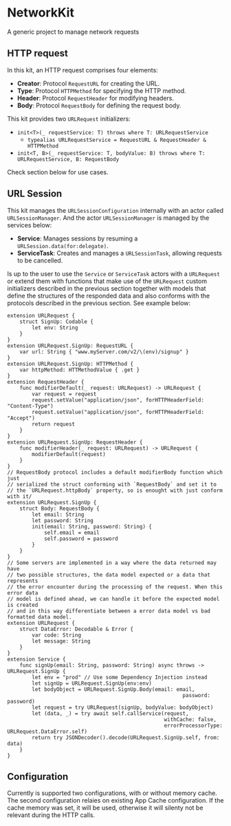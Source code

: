# NetworkKit
A generic project to manage network requests

## HTTP request
In this kit, an HTTP request comprises four elements:

- **Creator**: Protocol `RequestURL` for creating the URL.
- **Type**: Protocol `HTTPMethod` for specifying the HTTP method.
- **Header**: Protocol `RequestHeader` for modifying headers.
- **Body**: Protocol `RequestBody` for defining the request body.


This kit provides two `URLRequest` initializers:
- `init<T>(_ requestService: T) throws where T: URLRequestService`
    - `typealias URLRequestService = RequestURL & RequestHeader & HTTPMethod`
- `init<T, B>(_ requestService: T, bodyValue: B) throws where T: URLRequestService, B: RequestBody`


Check section below for use cases.

## URL Session
This kit manages the `URLSessionConfiguration` internally with an actor called `URLSessionManager`.
And the actor `URLSessionManager` is managed by the services below:

- **Service**: Manages sessions by resuming a `URLSession.data(for:delegate)`.
- **ServiceTask**: Creates and manages a `URLSessionTask`, allowing requests to be cancelled.


Is up to the user to use the `Service` or `ServiceTask` actors with a `URLRequest` or
extend them with functions that make use of the `URLRequest` custom initializers
described in the previous section together with models that define the structures
of the responded data and also conforms with the protocols described in the previous
section. See example below:

```
extension URLRequest {
    struct SignUp: Codable {
        let env: String
    }
}
extension URLRequest.SignUp: RequestURL {
    var url: String { "www.myServer.com/v2/\(env)/signup" }
}
extension URLRequest.SignUp: HTTPMethod {
    var httpMethod: HTTMethodValue { .get }
}
extension RequestHeader {
    func modifierDefault(_ request: URLRequest) -> URLRequest {
        var request = request
        request.setValue("application/json", forHTTPHeaderField: "Content-Type")
        request.setValue("application/json", forHTTPHeaderField: "Accept")
        return request
    }
}
extension URLRequest.SignUp: RequestHeader {
    func modifierHeader(_ request: URLRequest) -> URLRequest {
        modifierDefault(request)
    }
}
// RequestBody protocol includes a default modifierBody function which just
// serialized the struct conforming with `RequestBody` and set it to
// the `URLRequest.httpBody` property, so is enought with just conform with it/
extension URLRequest.SignUp {
    struct Body: RequestBody {
        let email: String
        let password: String
        init(email: String, password: String) {
            self.email = email
            self.password = password
        }
    }
}
// Some servers are implemented in a way where the data returned may have
// two possible structures, the data model expected or a data that represents
// the error encounter during the processing of the request. When this error data
// model is defined ahead, we can handle it before the expected model is created
// and in this way differentiate between a error data model vs bad formatted data model.
extension URLRequest {
    struct DataError: Decodable & Error {
        var code: String
        let message: String
    }
}
extension Service {
    func signUp(email: String, password: String) async throws -> URLRequest.SignUp {
        let env = "prod" // Use some Dependency Injection instead
        let signUp = URLRequest.SignUp(env:env)
        let bodyObject = URLRequest.SignUp.Body(email: email,
                                                         password: password)
        let request = try URLRequest(signUp, bodyValue: bodyObject)
        let (data, _) = try await self.callService(request,
                                                   withCache: false,
                                                   errorProcessorType: URLRequest.DataError.self)
        return try JSONDecoder().decode(URLRequest.SignUp.self, from: data)
    }
}

```    



## Configuration
Currently is supported two configurations, with or without memory cache.
The second configuration relaies on existing App Cache configuration.
If the cache memory was set, it will be used, otherwise it will silenty not be
relevant during the HTTP calls.








